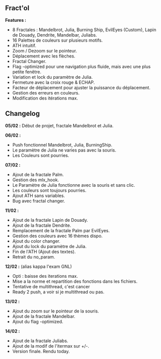 ## Fract'ol
**Features :**
 - 8 Fractales : Mandelbrot, Julia, Burning Ship, EvilEyes (Custom), Lapin de Douady, Dendrite, Mandelbar, Juliabs.
 - 16 Palettes de couleurs sur plusieurs motifs.
 - ATH intuitif.
 - Zoom / Dezoom sur le pointeur.
 - Déplacement avec les flèches.
 - Fractal Changer.
 - Flag -optimized pour une navigation plus fluide, mais avec une plus petite fenêtre.
 - Variation et lock du paramètre de Julia.
 - Fermeture avec la croix rouge & ECHAP.
 - Facteur de déplacement pour ajuster la puissance du déplacement.
 - Gestion des erreurs en couleurs.
 - Modification des itérations max.

## Changelog
**05/02 :** Début de projet, fractale Mandelbrot et Julia.

**06/02 :** 

 - Push fonctionnel Mandelbrot, Julia, BurningShip. 
 - Le paramètre de Julia ne varies pas avec la souris. 
 - Les Couleurs sont pourries.

**07/02 :** 

 - Ajout de la fractale Palm. 
 - Gestion des mlx_hook. 
 - Le Paramètre de Julia fonctionne avec la souris et sans clic.
 - Les couleurs sont toujours pourries.
 - Ajout ATH sans variables.
 - Bug avec fractal changer.

**11/02 :**
 
 - Ajout de la fractale Lapin de Douady.
 - Ajout de la fractale Dendrite.
 - Remplacement de la fractale Palm par EvilEyes.
 - Gestion des couleurs avec 16 thèmes dispo.
 - Ajout du color changer.
 - Ajout du lock du paramètre de Julia.
 - Fin de l'ATH (Ajout des textes).
 - Retrait du no_param.
 
**12/02 :** (alias kappa l'exam GNL)

 - Opti : baisse des iterations max.
 - Mise a la norme et repartition des fonctions dans les fichiers.
 - Tentative de multithread, c'est cancer
 - Ready 2 push, a voir si je multithread ou pas.
 
 **13/02 :**
 
  - Ajout du zoom sur le pointeur de la souris.
  - Ajout de la fractale Mandelbar.
  - Ajout du flag -optimized.
  
 **14/02 :**
  - Ajout de la fractale Juliabs.
  - Ajout de la modif de l'itermax sur +/-.
  - Version finale. Rendu today.

